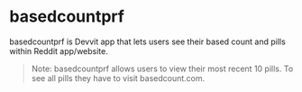 # basedcountprf

basedcountprf is Devvit app that lets users see their based count and pills within Reddit app/website.

> Note: basedcountprf allows users to view their most recent 10 pills. To see all pills they have to visit basedcount.com.
